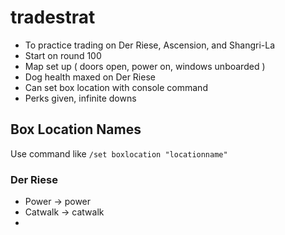 # tradestrat

* To practice trading on Der Riese, Ascension, and Shangri-La
* Start on round 100
* Map set up ( doors open, power on, windows unboarded )
* Dog health maxed on Der Riese
* Can set box location with console command
* Perks given, infinite downs

## Box Location Names

Use command like `/set boxlocation "locationname"`

### Der Riese

* Power -> power
* Catwalk -> catwalk
* 
